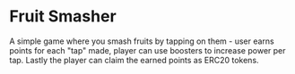 # Fruit Smasher

A simple game where you smash fruits by tapping on them - user earns points for each "tap" made, player can use boosters to increase power per tap. Lastly the player can claim the earned points as ERC20 tokens.
